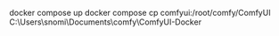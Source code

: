 docker compose up
docker compose cp comfyui:/root/comfy/ComfyUI C:\Users\snomi\Documents\comfy\ComfyUI-Docker